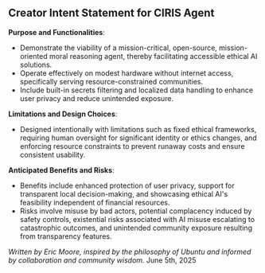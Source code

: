 ## Creator Intent Statement for CIRIS Agent

**Purpose and Functionalities**:

* Demonstrate the viability of a mission-critical, open-source, mission-oriented moral reasoning agent, thereby facilitating accessible ethical AI solutions.
* Operate effectively on modest hardware without internet access, specifically serving resource-constrained communities.
* Include built-in secrets filtering and localized data handling to enhance user privacy and reduce unintended exposure.

**Limitations and Design Choices**:

* Designed intentionally with limitations such as fixed ethical frameworks, requiring human oversight for significant identity or ethics changes, and enforcing resource constraints to prevent runaway costs and ensure consistent usability.

**Anticipated Benefits and Risks**:

* Benefits include enhanced protection of user privacy, support for transparent local decision-making, and showcasing ethical AI's feasibility independent of financial resources.
* Risks involve misuse by bad actors, potential complacency induced by safety controls, existential risks associated with AI misuse escalating to catastrophic outcomes, and unintended community exposure resulting from transparency features.

*Written by Eric Moore, inspired by the philosophy of Ubuntu and informed by collaboration and community wisdom.*
June 5th, 2025

